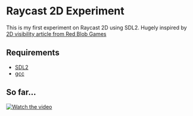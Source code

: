 # Raycast 2D Experiment

This is my first experiment on Raycast 2D using SDL2. Hugely inspired by [2D visibility article from Red Blob Games](https://www.redblobgames.com/articles/visibility/)

## Requirements

- [SDL2](https://www.libsdl.org/)
- [gcc](https://gcc.gnu.org/install/)

## So far...

[![Watch the video](./video_20230423.gif)](https://youtu.be/ewgoD7KY69o)
